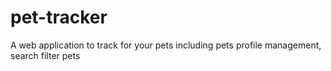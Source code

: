 # pet-tracker
A web application to track for your pets including pets profile management, search filter pets
